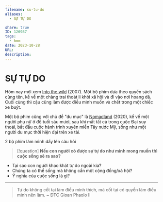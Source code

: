 ```yaml
---
filename: su-tu-do
aliases:
  - SỰ TỰ DO

share: true
ID: 126987
tags:
  - hmm
date: 2023-10-28
URL: 
description:
---
```

# SỰ TỰ DO

Hôm nay mới xem [Into the wild](https://www.imdb.com/title/tt0758758/) (2007). Một bộ phim dựa theo quyển sách cùng tên, kể về một chàng trai thoát li khỏi xã hội và đi vào nơi hoang dã. Cuối cùng thì cậu cũng làm được điều mình muốn và chết trong một chiếc xe buýt.

Một bộ phim cũng với chủ đề "du mục" là [Nomadland](https://www.imdb.com/title/tt9770150/) (2020), kể về một người phụ nữ ở độ tuổi sáu mươi, sau khi mất tất cả trong cuộc Đại suy thoái, bắt đầu cuộc hành trình xuyên miền Tây nước Mỹ, sống như một người du mục thời hiện đại trên xe tải.

2 bộ phim làm mình dấy lên câu hỏi


> [!question] 
 **Nếu con người có được sự tự do như mình mong muốn thì cuộc sống sẽ ra sao?**

- Tại sao con người khao khát tự do ngoài kia?
- Chúng ta có thể sống mà không cần một cộng đồng/xã hội?
- Ý nghĩa của cuộc sống là gì?

---

> Tự do không cốt tại làm điều mình thích, mà cốt tại có quyền làm điều mình nên làm. ~ ĐTC Gioan Phaolo II